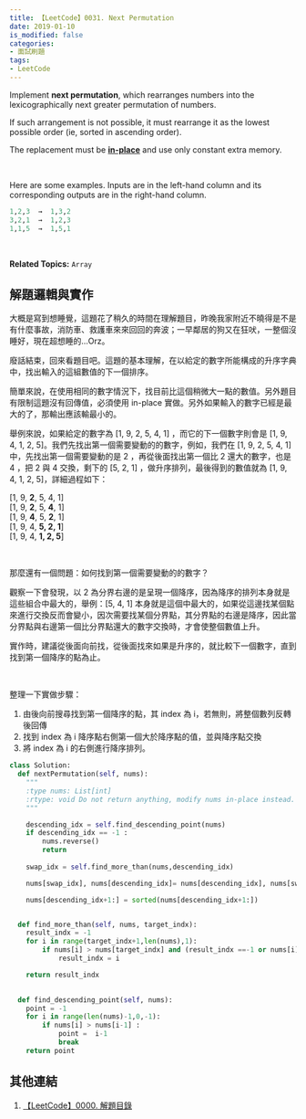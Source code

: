 ```yaml
---
title: 【LeetCode】0031. Next Permutation
date: 2019-01-10
is_modified: false
categories:
- 面試刷題
tags:
- LeetCode
--- 
```


Implement  **next permutation**, which rearranges numbers into the lexicographically next greater permutation of numbers.

If such arrangement is not possible, it must rearrange it as the lowest possible order (ie, sorted in ascending order).

<!--more-->
The replacement must be  **[in-place](http://en.wikipedia.org/wiki/In-place_algorithm)**  and use only constant extra memory.

<br>

Here are some examples. Inputs are in the left-hand column and its corresponding outputs are in the right-hand column.
```python
1,2,3  →  1,3,2 
3,2,1  →  1,2,3
1,1,5  →  1,5,1
```

<br>

**Related Topics:** `Array`



## 解題邏輯與實作
大概是寫到想睡覺，這題花了稍久的時間在理解題目，昨晚我家附近不曉得是不是有什麼事故，消防車、救護車來來回回的奔波；一早鄰居的狗又在狂吠，一整個沒睡好，現在超想睡的…Orz。

廢話結束，回來看題目吧。這題的基本理解，在以給定的數字所能構成的升序字典中，找出輸入的這組數值的下一個排序。

簡單來說，在使用相同的數字情況下，找目前比這個稍微大一點的數值。另外題目有限制這題沒有回傳值，必須使用 in-place 實做。另外如果輸入的數字已經是最大的了，那輸出應該輸最小的。

舉例來說，如果給定的數字為 [1, 9, 2, 5, 4, 1] ，而它的下一個數字則會是 [1, 9, 4, 1, 2, 5]。我們先找出第一個需要變動的的數字，例如，我們在 [1, 9, 2, 5, 4, 1] 中，先找出第一個需要變動的是 2 ，再從後面找出第一個比 2 還大的數字，也是 4 ，把 2 與 4 交換，剩下的 [5, 2, 1] ，做升序排列，最後得到的數值就為  [1, 9, 4, 1, 2, 5]，詳細過程如下：

[1, 9, **2**, 5, 4, 1]  
[1, 9, **2**, 5, **4**, 1]   
[1, 9, **4**, 5, **2**, 1]   
[1, 9, 4, **5,  2,  1**]   
[1,  9,  4, **1,  2, 5**]  

<br> 

那麼還有一個問題：如何找到第一個需要變動的的數字？

觀察一下會發現，以 2 為分界右邊的是呈現一個降序，因為降序的排列本身就是這些組合中最大的，舉例：[5, 4, 1] 本身就是這個中最大的，如果從這邊找某個點來進行交換反而會變小，因次需要找某個分界點，其分界點的右邊是降序，因此當分界點與右邊第一個比分界點還大的數字交換時，才會使整個數值上升。

實作時，建議從後面向前找，從後面找來如果是升序的，就比較下一個數字，直到找到第一個降序的點為止。

<br>

整理一下實做步驟：
1. 由後向前搜尋找到第一個降序的點，其 index 為 i，若無則，將整個數列反轉後回傳
2. 找到 index 為 i 降序點右側第一個大於降序點的值，並與降序點交換
3. 將 index 為 i 的右側進行降序排列。

```python
class Solution:
  def nextPermutation(self, nums):
    """
    :type nums: List[int]
    :rtype: void Do not return anything, modify nums in-place instead.
    """

    descending_idx = self.find_descending_point(nums)
    if descending_idx == -1 :
        nums.reverse()
        return 
    
    swap_idx = self.find_more_than(nums,descending_idx)

    nums[swap_idx], nums[descending_idx]= nums[descending_idx], nums[swap_idx]

    nums[descending_idx+1:] = sorted(nums[descending_idx+1:]) 


  def find_more_than(self, nums, target_indx):
    result_indx = -1
    for i in range(target_indx+1,len(nums),1):
        if nums[i] > nums[target_indx] and (result_indx ==-1 or nums[i] < nums[result_indx]):
            result_indx = i

    return result_indx
      

  def find_descending_point(self, nums):
    point = -1   
    for i in range(len(nums)-1,0,-1):
        if nums[i] > nums[i-1] :
            point =  i-1
            break
    return point
```



## 其他連結
1. [【LeetCode】0000. 解題目錄](/LeetCode-0000-Contents/)